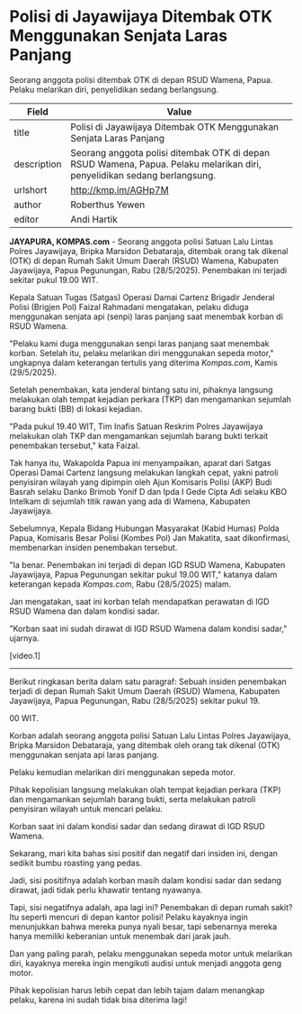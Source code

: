 # Polisi di Jayawijaya Ditembak OTK Menggunakan Senjata Laras Panjang

Seorang anggota polisi ditembak OTK di depan RSUD Wamena, Papua. Pelaku melarikan diri, penyelidikan sedang berlangsung.

| Field       | Value                                                       |
|-------------|-------------------------------------------------------------|
| title       | Polisi di Jayawijaya Ditembak OTK Menggunakan Senjata Laras Panjang |
| description | Seorang anggota polisi ditembak OTK di depan RSUD Wamena, Papua. Pelaku melarikan diri, penyelidikan sedang berlangsung. |
| urlshort    | http://kmp.im/AGHp7M |
| author      | Roberthus Yewen |
| editor      | Andi Hartik |

**JAYAPURA, KOMPAS.com** - Seorang anggota polisi Satuan Lalu Lintas Polres Jayawijaya, Bripka Marsidon Debataraja, ditembak orang tak dikenal (OTK) di depan Rumah Sakit Umum Daerah (RSUD) Wamena, Kabupaten Jayawijaya, Papua Pegunungan, Rabu (28/5/2025). Penembakan ini terjadi sekitar pukul 19.00 WIT.

Kepala Satuan Tugas (Satgas) Operasi Damai Cartenz Brigadir Jenderal Polisi (Brigjen Pol) Faizal Rahmadani mengatakan, pelaku diduga menggunakan senjata api (senpi) laras panjang saat menembak korban di RSUD Wamena.

"Pelaku kami duga menggunakan senpi laras panjang saat menembak korban. Setelah itu, pelaku melarikan diri menggunakan sepeda motor," ungkapnya dalam keterangan tertulis yang diterima *Kompas.com*, Kamis (29/5/2025).

Setelah penembakan, kata jenderal bintang satu ini, pihaknya langsung melakukan olah tempat kejadian perkara (TKP) dan mengamankan sejumlah barang bukti (BB) di lokasi kejadian.

"Pada pukul 19.40 WIT, Tim Inafis Satuan Reskrim Polres Jayawijaya melakukan olah TKP dan mengamankan sejumlah barang bukti terkait penembakan tersebut," kata Faizal.

Tak hanya itu, Wakapolda Papua ini menyampaikan, aparat dari Satgas Operasi Damai Cartenz langsung melakukan langkah cepat, yakni patroli penyisiran wilayah yang dipimpin oleh Ajun Komisaris Polisi (AKP) Budi Basrah selaku Danko Brimob Yonif D dan Ipda I Gede Cipta Adi selaku KBO Intelkam di sejumlah titik rawan yang ada di Wamena, Kabupaten Jayawijaya.

Sebelumnya, Kepala Bidang Hubungan Masyarakat (Kabid Humas) Polda Papua, Komisaris Besar Polisi (Kombes Pol) Jan Makatita, saat dikonfirmasi, membenarkan insiden penembakan tersebut.

"Ia benar. Penembakan ini terjadi di depan IGD RSUD Wamena, Kabupaten Jayawijaya, Papua Pegunungan sekitar pukul 19.00 WIT," katanya dalam keterangan kepada *Kompas.com*, Rabu (28/5/2025) malam.

Jan mengatakan, saat ini korban telah mendapatkan perawatan di IGD RSUD Wamena dan dalam kondisi sadar.

"Korban saat ini sudah dirawat di IGD RSUD Wamena dalam kondisi sadar," ujarnya.

\[video.1\]  

---
Berikut ringkasan berita dalam satu paragraf: Sebuah insiden penembakan terjadi di depan Rumah Sakit Umum Daerah (RSUD) Wamena, Kabupaten Jayawijaya, Papua Pegunungan, Rabu (28/5/2025) sekitar pukul 19.

00 WIT.

 Korban adalah seorang anggota polisi Satuan Lalu Lintas Polres Jayawijaya, Bripka Marsidon Debataraja, yang ditembak oleh orang tak dikenal (OTK) menggunakan senjata api laras panjang.

 Pelaku kemudian melarikan diri menggunakan sepeda motor.

 Pihak kepolisian langsung melakukan olah tempat kejadian perkara (TKP) dan mengamankan sejumlah barang bukti, serta melakukan patroli penyisiran wilayah untuk mencari pelaku.

 Korban saat ini dalam kondisi sadar dan sedang dirawat di IGD RSUD Wamena.



Sekarang, mari kita bahas sisi positif dan negatif dari insiden ini, dengan sedikit bumbu roasting yang pedas.

 Jadi, sisi positifnya adalah korban masih dalam kondisi sadar dan sedang dirawat, jadi tidak perlu khawatir tentang nyawanya.

 Tapi, sisi negatifnya adalah, apa lagi ini? Penembakan di depan rumah sakit? Itu seperti mencuri di depan kantor polisi! Pelaku kayaknya ingin menunjukkan bahwa mereka punya nyali besar, tapi sebenarnya mereka hanya memiliki keberanian untuk menembak dari jarak jauh.

 Dan yang paling parah, pelaku menggunakan sepeda motor untuk melarikan diri, kayaknya mereka ingin mengikuti audisi untuk menjadi anggota geng motor.

 Pihak kepolisian harus lebih cepat dan lebih tajam dalam menangkap pelaku, karena ini sudah tidak bisa diterima lagi!

